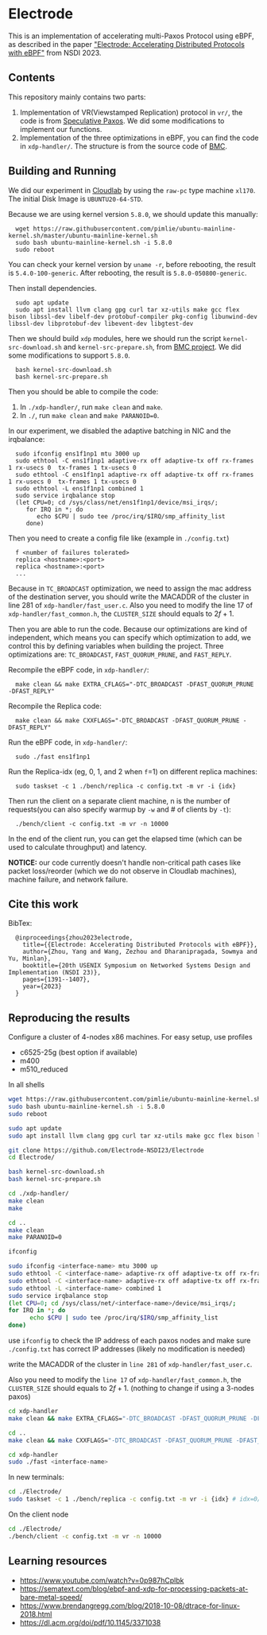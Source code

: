 # Electrode

This is an implementation of accelerating multi-Paxos Protocol using eBPF, as described in the paper ["Electrode: Accelerating Distributed
Protocols with eBPF"](https://www.usenix.org/system/files/nsdi23-zhou.pdf) from NSDI 2023.


## Contents

This repository mainly contains two parts:

1. Implementation of VR(Viewstamped Replication) protocol in `vr/`, the code is from [Speculative Paxos](https://github.com/UWSysLab/specpaxos). We did some modifications to implement our functions.
2. Implementation of the three optimizations in eBPF, you can find the code in `xdp-handler/`. The structure is from the source code of [BMC](https://github.com/Orange-OpenSource/bmc-cache).

## Building and Running

We did our experiment in [Cloudlab](https://cloudlab.us/) by using the `raw-pc` type machine `xl170`. The initial Disk Image is `UBUNTU20-64-STD`. 

Because we are using kernel version `5.8.0`, we should update this manually:

      wget https://raw.githubusercontent.com/pimlie/ubuntu-mainline-kernel.sh/master/ubuntu-mainline-kernel.sh
      sudo bash ubuntu-mainline-kernel.sh -i 5.8.0
      sudo reboot

You can check your kernel version by `uname -r`, before rebooting, the result is `5.4.0-100-generic`. After rebooting, the result is `5.8.0-050800-generic`.

Then install dependencies.
      
      sudo apt update
      sudo apt install llvm clang gpg curl tar xz-utils make gcc flex bison libssl-dev libelf-dev protobuf-compiler pkg-config libunwind-dev libssl-dev libprotobuf-dev libevent-dev libgtest-dev

Then we should build `xdp` modules, here we should run the script `kernel-src-download.sh` and `kernel-src-prepare.sh`, from [BMC project](https://www.usenix.org/conference/nsdi21/presentation/ghigoff). We did some modifications to support `5.8.0`.

      bash kernel-src-download.sh
      bash kernel-src-prepare.sh

Then you should be able to compile the code:

1. In `./xdp-handler/`, run `make clean` and `make`.
2. In `./`, run `make clean` and `make PARANOID=0`.

In our experiment, we disabled the adaptive batching in NIC and the irqbalance:

      sudo ifconfig ens1f1np1 mtu 3000 up
      sudo ethtool -C ens1f1np1 adaptive-rx off adaptive-tx off rx-frames 1 rx-usecs 0  tx-frames 1 tx-usecs 0
      sudo ethtool -C ens1f1np1 adaptive-rx off adaptive-tx off rx-frames 1 rx-usecs 0  tx-frames 1 tx-usecs 0
      sudo ethtool -L ens1f1np1 combined 1
      sudo service irqbalance stop
      (let CPU=0; cd /sys/class/net/ens1f1np1/device/msi_irqs/;
         for IRQ in *; do
            echo $CPU | sudo tee /proc/irq/$IRQ/smp_affinity_list
         done)

Then you need to create a config file like (example in `./config.txt`)

      f <number of failures tolerated>
      replica <hostname>:<port>
      replica <hostname>:<port>
      ...

Because in `TC_BROADCAST` optimization, we need to assign the mac address of the destination server, you should write the MACADDR of the cluster in line 281 of `xdp-handler/fast_user.c`. Also you need to modify the line 17 of `xdp-handler/fast_common.h`, the `CLUSTER_SIZE` should equals to $2f + 1$.

Then you are able to run the code. Because our optimizations are kind of independent, which means you can specify which optimization to add, we control this by defining variables when building the project. Three optimizations are: `TC_BROADCAST`, `FAST_QUORUM_PRUNE`, and `FAST_REPLY`.

Recompile the eBPF code, in `xdp-handler/`:

      make clean && make EXTRA_CFLAGS="-DTC_BROADCAST -DFAST_QUORUM_PRUNE -DFAST_REPLY"

Recompile the Replica code:

      make clean && make CXXFLAGS="-DTC_BROADCAST -DFAST_QUORUM_PRUNE -DFAST_REPLY"

Run the eBPF code, in `xdp-handler/`:

      sudo ./fast ens1f1np1

Run the Replica-idx (eg, 0, 1, and 2 when `f`=1) on different replica machines:

      sudo taskset -c 1 ./bench/replica -c config.txt -m vr -i {idx}

Then run the client on a separate client machine, n is the number of requests(you can also specify warmup by `-w` and # of clients by `-t`):

      ./bench/client -c config.txt -m vr -n 10000

In the end of the client run, you can get the elapsed time (which can be used to calculate throughput) and latency. 

**NOTICE:** our code currently doesn't handle non-critical path cases like packet loss/reorder (which we do not observe in Cloudlab machines), machine failure, and network failure.

## Cite this work
BibTex:

      @inproceedings{zhou2023electrode,
        title={{Electrode: Accelerating Distributed Protocols with eBPF}},
        author={Zhou, Yang and Wang, Zezhou and Dharanipragada, Sowmya and Yu, Minlan},
        booktitle={20th USENIX Symposium on Networked Systems Design and Implementation (NSDI 23)},
        pages={1391--1407},
        year={2023}
      }

## Reproducing the results

Configure a cluster of 4-nodes x86 machines. For easy setup, use profiles
- c6525-25g (best option if available)
- m400
- m510_reduced

In all shells
```bash
wget https://raw.githubusercontent.com/pimlie/ubuntu-mainline-kernel.sh/master/ubuntu-mainline-kernel.sh
sudo bash ubuntu-mainline-kernel.sh -i 5.8.0
sudo reboot

sudo apt update
sudo apt install llvm clang gpg curl tar xz-utils make gcc flex bison libssl-dev libelf-dev protobuf-compiler pkg-config libunwind-dev libssl-dev libprotobuf-dev libevent-dev libgtest-dev

git clone https://github.com/Electrode-NSDI23/Electrode
cd Electrode/

bash kernel-src-download.sh
bash kernel-src-prepare.sh

cd ./xdp-handler/
make clean
make

cd ..
make clean
make PARANOID=0

ifconfig
```

```bash
sudo ifconfig <interface-name> mtu 3000 up
sudo ethtool -C <interface-name> adaptive-rx off adaptive-tx off rx-frames 1 rx-usecs 0  tx-frames 1 tx-usecs 0
sudo ethtool -C <interface-name> adaptive-rx off adaptive-tx off rx-frames 1 rx-usecs 0  tx-frames 1 tx-usecs 0
sudo ethtool -L <interface-name> combined 1
sudo service irqbalance stop
(let CPU=0; cd /sys/class/net/<interface-name>/device/msi_irqs/;
for IRQ in *; do
      echo $CPU | sudo tee /proc/irq/$IRQ/smp_affinity_list
done)
```

use `ifconfig` to check the IP address of each paxos nodes and make sure `./config.txt` has correct IP addresses (likely no modification is needed)

write the MACADDR of the cluster in ```line 281``` of ```xdp-handler/fast_user.c```. 

Also you need to modify the ```line 17``` of `xdp-handler/fast_common.h`, the `CLUSTER_SIZE` should equals to $2f + 1$. (nothing to change if using a 3-nodes paxos)

```bash
cd xdp-handler
make clean && make EXTRA_CFLAGS="-DTC_BROADCAST -DFAST_QUORUM_PRUNE -DFAST_REPLY"

cd ..
make clean && make CXXFLAGS="-DTC_BROADCAST -DFAST_QUORUM_PRUNE -DFAST_REPLY"

cd xdp-handler
sudo ./fast <interface-name>
```

In new terminals:

```bash
cd ./Electrode/
sudo taskset -c 1 ./bench/replica -c config.txt -m vr -i {idx} # idx=0/1/2 when f=1
```

On the client node
```bash
cd ./Electrode/
./bench/client -c config.txt -m vr -n 10000
```

## Learning resources
- https://www.youtube.com/watch?v=0p987hCplbk
- https://sematext.com/blog/ebpf-and-xdp-for-processing-packets-at-bare-metal-speed/
- https://www.brendangregg.com/blog/2018-10-08/dtrace-for-linux-2018.html
- https://dl.acm.org/doi/pdf/10.1145/3371038
